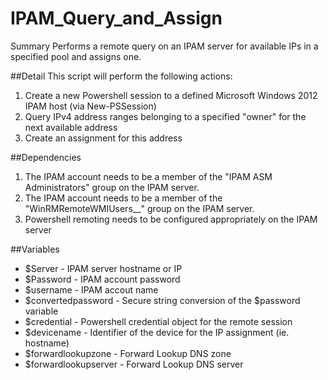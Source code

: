# IPAM_Query_and_Assign
Summary
Performs a remote query on an IPAM server for available IPs in a specified pool and assigns one.

##Detail
This script will perform the following actions:

1. Create a new Powershell session to a defined Microsoft Windows 2012 IPAM host (via New-PSSession)
2. Query IPv4 address ranges belonging to a specified "owner" for the next available address
3. Create an assignment for this address

##Dependencies

1. The IPAM account needs to be a member of the "IPAM ASM Administrators" group on the IPAM server.
2. The IPAM account needs to be a member of the "WinRMRemoteWMIUsers__" group on the IPAM server.
3. Powershell remoting needs to be configured appropriately on the IPAM server

##Variables

- $Server - IPAM server hostname or IP
- $Password - IPAM account password
- $username - IPAM accout name
- $convertedpassword - Secure string conversion of the $password variable
- $credential - Powershell credential object for the remote session
- $devicename - Identifier of the device for the IP assignment (ie. hostname)
- $forwardlookupzone - Forward Lookup DNS zone
- $forwardlookupserver - Forward Lookup DNS server
